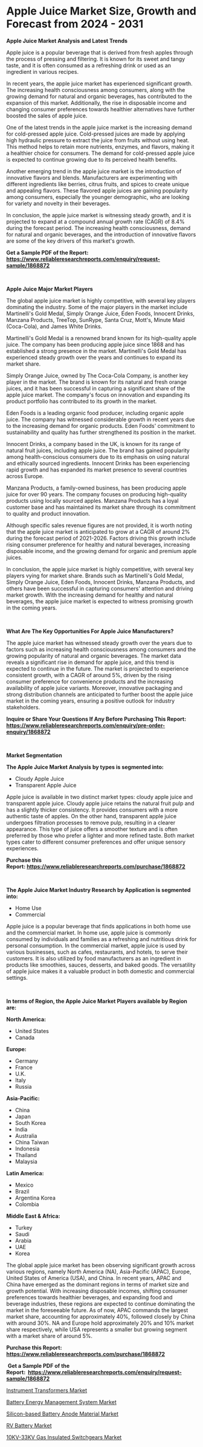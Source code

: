 <p><h1>Apple Juice Market Size, Growth and Forecast from 2024 - 2031</h1></p><p><strong>Apple Juice Market Analysis and Latest Trends</strong></p>
<p><p>Apple juice is a popular beverage that is derived from fresh apples through the process of pressing and filtering. It is known for its sweet and tangy taste, and it is often consumed as a refreshing drink or used as an ingredient in various recipes.</p><p>In recent years, the apple juice market has experienced significant growth. The increasing health consciousness among consumers, along with the growing demand for natural and organic beverages, has contributed to the expansion of this market. Additionally, the rise in disposable income and changing consumer preferences towards healthier alternatives have further boosted the sales of apple juice.</p><p>One of the latest trends in the apple juice market is the increasing demand for cold-pressed apple juice. Cold-pressed juices are made by applying high hydraulic pressure to extract the juice from fruits without using heat. This method helps to retain more nutrients, enzymes, and flavors, making it a healthier choice for consumers. The demand for cold-pressed apple juice is expected to continue growing due to its perceived health benefits.</p><p>Another emerging trend in the apple juice market is the introduction of innovative flavors and blends. Manufacturers are experimenting with different ingredients like berries, citrus fruits, and spices to create unique and appealing flavors. These flavored apple juices are gaining popularity among consumers, especially the younger demographic, who are looking for variety and novelty in their beverages.</p><p>In conclusion, the apple juice market is witnessing steady growth, and it is projected to expand at a compound annual growth rate (CAGR) of 8.4% during the forecast period. The increasing health consciousness, demand for natural and organic beverages, and the introduction of innovative flavors are some of the key drivers of this market's growth.</p></p>
<p><strong>Get a Sample PDF of the Report:&nbsp; <a href="https://www.reliableresearchreports.com/enquiry/request-sample/1868872">https://www.reliableresearchreports.com/enquiry/request-sample/1868872</a></strong></p>
<p>&nbsp;</p>
<p><strong>Apple Juice Major Market Players</strong></p>
<p><p>The global apple juice market is highly competitive, with several key players dominating the industry. Some of the major players in the market include Martinelli's Gold Medal, Simply Orange Juice, Eden Foods, Innocent Drinks, Manzana Products, TreeTop, SunRype, Santa Cruz, Mott's, Minute Maid (Coca-Cola), and James White Drinks.</p><p>Martinelli's Gold Medal is a renowned brand known for its high-quality apple juice. The company has been producing apple juice since 1868 and has established a strong presence in the market. Martinelli's Gold Medal has experienced steady growth over the years and continues to expand its market share.</p><p>Simply Orange Juice, owned by The Coca-Cola Company, is another key player in the market. The brand is known for its natural and fresh orange juices, and it has been successful in capturing a significant share of the apple juice market. The company's focus on innovation and expanding its product portfolio has contributed to its growth in the market.</p><p>Eden Foods is a leading organic food producer, including organic apple juice. The company has witnessed considerable growth in recent years due to the increasing demand for organic products. Eden Foods' commitment to sustainability and quality has further strengthened its position in the market.</p><p>Innocent Drinks, a company based in the UK, is known for its range of natural fruit juices, including apple juice. The brand has gained popularity among health-conscious consumers due to its emphasis on using natural and ethically sourced ingredients. Innocent Drinks has been experiencing rapid growth and has expanded its market presence to several countries across Europe.</p><p>Manzana Products, a family-owned business, has been producing apple juice for over 90 years. The company focuses on producing high-quality products using locally sourced apples. Manzana Products has a loyal customer base and has maintained its market share through its commitment to quality and product innovation.</p><p>Although specific sales revenue figures are not provided, it is worth noting that the apple juice market is anticipated to grow at a CAGR of around 2% during the forecast period of 2021-2026. Factors driving this growth include rising consumer preference for healthy and natural beverages, increasing disposable income, and the growing demand for organic and premium apple juices.</p><p>In conclusion, the apple juice market is highly competitive, with several key players vying for market share. Brands such as Martinelli's Gold Medal, Simply Orange Juice, Eden Foods, Innocent Drinks, Manzana Products, and others have been successful in capturing consumers' attention and driving market growth. With the increasing demand for healthy and natural beverages, the apple juice market is expected to witness promising growth in the coming years.</p></p>
<p>&nbsp;</p>
<p><strong>What Are The Key Opportunities For Apple Juice Manufacturers?</strong></p>
<p><p>The apple juice market has witnessed steady growth over the years due to factors such as increasing health consciousness among consumers and the growing popularity of natural and organic beverages. The market data reveals a significant rise in demand for apple juice, and this trend is expected to continue in the future. The market is projected to experience consistent growth, with a CAGR of around 5%, driven by the rising consumer preference for convenience products and the increasing availability of apple juice variants. Moreover, innovative packaging and strong distribution channels are anticipated to further boost the apple juice market in the coming years, ensuring a positive outlook for industry stakeholders.</p></p>
<p><strong>Inquire or Share Your Questions If Any Before Purchasing This Report: <a href="https://www.reliableresearchreports.com/enquiry/pre-order-enquiry/1868872">https://www.reliableresearchreports.com/enquiry/pre-order-enquiry/1868872</a></strong></p>
<p>&nbsp;</p>
<p><strong>Market Segmentation</strong></p>
<p><strong>The Apple Juice Market Analysis by types is segmented into:</strong></p>
<p><ul><li>Cloudy Apple Juice</li><li>Transparent Apple Juice</li></ul></p>
<p><p>Apple juice is available in two distinct market types: cloudy apple juice and transparent apple juice. Cloudy apple juice retains the natural fruit pulp and has a slightly thicker consistency. It provides consumers with a more authentic taste of apples. On the other hand, transparent apple juice undergoes filtration processes to remove pulp, resulting in a clearer appearance. This type of juice offers a smoother texture and is often preferred by those who prefer a lighter and more refined taste. Both market types cater to different consumer preferences and offer unique sensory experiences.</p></p>
<p><strong>Purchase this Report:&nbsp;<a href="https://www.reliableresearchreports.com/purchase/1868872">https://www.reliableresearchreports.com/purchase/1868872</a></strong></p>
<p>&nbsp;</p>
<p><strong>The Apple Juice Market Industry Research by Application is segmented into:</strong></p>
<p><ul><li>Home Use</li><li>Commercial</li></ul></p>
<p><p>Apple juice is a popular beverage that finds applications in both home use and the commercial market. In home use, apple juice is commonly consumed by individuals and families as a refreshing and nutritious drink for personal consumption. In the commercial market, apple juice is used by various businesses, such as cafes, restaurants, and hotels, to serve their customers. It is also utilized by food manufacturers as an ingredient in products like smoothies, sauces, desserts, and baked goods. The versatility of apple juice makes it a valuable product in both domestic and commercial settings.</p></p>
<p>&nbsp;</p>
<p><strong>In terms of Region, the Apple Juice Market Players available by Region are:</strong></p>
<p>
    <p> <strong> North America: </strong>
        <ul>
            <li>United States</li>
            <li>Canada</li>
        </ul>
        </p> 
    <p> <strong> Europe: </strong>
        <ul>
            <li>Germany</li>
            <li>France</li>
            <li>U.K.</li>
            <li>Italy</li>
            <li>Russia</li>
        </ul>
        </p> 
    <p> <strong> Asia-Pacific: </strong>
        <ul>
            <li>China</li>
            <li>Japan</li>
            <li>South Korea</li>
            <li>India</li>
            <li>Australia</li>
            <li>China Taiwan</li>
            <li>Indonesia</li>
            <li>Thailand</li>
            <li>Malaysia</li>
        </ul>
        </p> 
    <p> <strong> Latin America: </strong>
        <ul>
            <li>Mexico</li>
            <li>Brazil</li>
            <li>Argentina Korea</li>
            <li>Colombia</li>
        </ul>
        </p> 
    <p> <strong> Middle East & Africa: </strong>
        <ul>
            <li>Turkey</li>
            <li>Saudi</li>
            <li>Arabia</li>
            <li>UAE</li>
            <li>Korea</li>
        </ul>
    </p>
    </p>
<p><p>The global apple juice market has been observing significant growth across various regions, namely North America (NA), Asia-Pacific (APAC), Europe, United States of America (USA), and China. In recent years, APAC and China have emerged as the dominant regions in terms of market size and growth potential. With increasing disposable incomes, shifting consumer preferences towards healthier beverages, and expanding food and beverage industries, these regions are expected to continue dominating the market in the foreseeable future. As of now, APAC commands the largest market share, accounting for approximately 40%, followed closely by China with around 30%. NA and Europe hold approximately 20% and 10% market share respectively, while USA represents a smaller but growing segment with a market share of around 5%.</p></p>
<p><strong>Purchase this Report: <a href="https://www.reliableresearchreports.com/purchase/1868872">https://www.reliableresearchreports.com/purchase/1868872</a></strong></p>
<p>&nbsp;<strong>Get a Sample PDF of the Report:&nbsp;&nbsp;<a href="https://www.reliableresearchreports.com/enquiry/request-sample/1868872">https://www.reliableresearchreports.com/enquiry/request-sample/1868872</a></strong></p>
<p><strong></strong></p>
<p><p><a href="https://github.com/lylyparadise/Market-Research-Report-List-1/blob/main/instrument-transformers-market.md">Instrument Transformers Market</a></p><p><a href="https://github.com/globismark/Market-Research-Report-List-1/blob/main/battery-energy-management-system-market.md">Battery Energy Management System Market</a></p><p><a href="https://github.com/nathandecarvalho/Market-Research-Report-List-1/blob/main/silicon-based-battery-anode-material-market.md">Silicon-based Battery Anode Material Market</a></p><p><a href="https://github.com/markusgodoy/Market-Research-Report-List-1/blob/main/rv-battery-market.md">RV Battery Market</a></p><p><a href="https://github.com/mauripalmi/Market-Research-Report-List-1/blob/main/10kv-33kv-gas-insulated-switchgears-market.md">10KV-33KV Gas Insulated Switchgears Market</a></p></p>